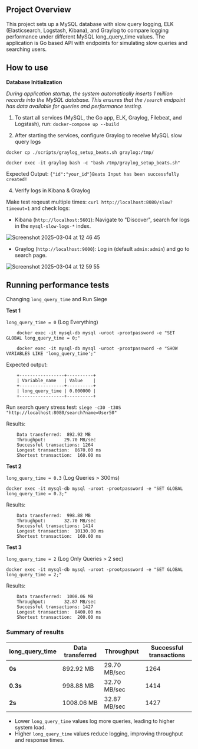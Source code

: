 ## Project Overview

This project sets up a MySQL database with slow query logging, ELK (Elasticsearch, Logstash, Kibana), and Graylog to compare logging performance under different MySQL long_query_time values. The application is Go based API with endpoints for simulating slow queries and searching users.

## How to use

**Database Initialization**

*During application startup, the system automatically inserts 1 million records into the MySQL database. This ensures that the `/search` endpoint has data available for queries and performance testing.*


1. To start all services (MySQL, the Go app, ELK, Graylog, Filebeat, and Logstash), run: 
    `docker-compose up --build`

2. After starting the services, configure Graylog to receive MySQL slow query logs
```
docker cp ./scripts/graylog_setup_beats.sh graylog:/tmp/

docker exec -it graylog bash -c "bash /tmp/graylog_setup_beats.sh"
```
Expected Output:
`{"id":"your_id"}Beats Input has been successfully created!`

4.  Verify logs in Kibana & Graylog

Make test reqeust multiple times: `curl http://localhost:8080/slow?timeout=1` and check logs:

- Kibana (`http://localhost:5601`): Navigate to "Discover", search for logs in the `mysql-slow-logs-*` index.

![Screenshot 2025-03-04 at 12 46 45](https://github.com/user-attachments/assets/ec3e2f92-a8e7-4e7d-a7d8-98ae0f144c03)


- Graylog (`http://localhost:9000`): Log in (default `admin:admin`) and go to search page.

![Screenshot 2025-03-04 at 12 59 55](https://github.com/user-attachments/assets/139efdcc-1f6a-4125-b217-95ee033c54be)


## Running performance tests

Changing `long_query_time` and Run Siege

**Test 1**

`long_query_time = 0` (Log Everything)
```
    docker exec -it mysql-db mysql -uroot -prootpassword -e "SET GLOBAL long_query_time = 0;"

    docker exec -it mysql-db mysql -uroot -prootpassword -e "SHOW VARIABLES LIKE 'long_query_time';"
```

Expected output:
```
    +-----------------+----------+
    | Variable_name   | Value    |
    +-----------------+----------+
    | long_query_time | 0.000000 |
    +-----------------+----------+
```

Run search query stress test:
    `siege -c30 -t30S "http://localhost:8080/search?name=User50"`

Results:
```
    Data transferred:  892.92 MB
    Throughput:       29.70 MB/sec
    Successful transactions: 1264
    Longest transaction:  8670.00 ms
    Shortest transaction:  160.00 ms
```
**Test 2**

`long_query_time = 0.3` (Log Queries > 300ms)

`docker exec -it mysql-db mysql -uroot -prootpassword -e "SET GLOBAL long_query_time = 0.3;"`

Results:
```
    Data transferred:  998.88 MB
    Throughput:       32.70 MB/sec
    Successful transactions: 1414
    Longest transaction:  10130.00 ms
    Shortest transaction:  160.00 ms
```

**Test 3**

`long_query_time = 2` (Log Only Queries > 2 sec)

`docker exec -it mysql-db mysql -uroot -prootpassword -e "SET GLOBAL long_query_time = 2;"`

Results:
```
    Data transferred:  1008.06 MB
    Throughput:       32.87 MB/sec
    Successful transactions: 1427
    Longest transaction:  8400.00 ms
    Shortest transaction:  200.00 ms
```

### Summary of results

| long_query_time    | Data transferred | Throughput | Successful transactions |
|--------------------|------------|------------|---------------------|
| **0s** | 892.92 MB  | 29.70 MB/sec  | 1264  |
| **0.3s**   | 998.88 MB  | 32.70 MB/sec  | 1414  |
| **2s**  | 1008.06 MB  | 32.87 MB/sec  | 1427  | 

- Lower `long_query_time` values log more queries, leading to higher system load.
- Higher `long_query_time` values reduce logging, improving throughput and response times.
